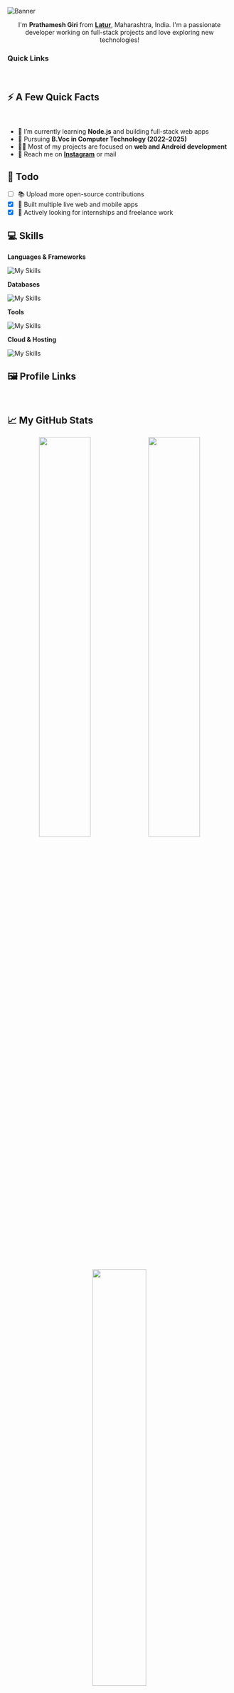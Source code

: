 ![Banner](https://capsule-render.vercel.app/api?type=venom&height=200&color=0:1d092b,100:320e4d&text=Hello,%20It'z%20me%20Prathamesh&textBg=false&desc=(prathameshgiri)&descAlign=79&fontAlign=50&descAlignY=70&fontColor=9403fc)

<p align="center">I'm <b>Prathamesh Giri</b> from <strong><a href="https://www.google.com/search?q=Latur">Latur</a></strong>, Maharashtra, India. I'm a passionate developer working on full-stack projects and love exploring new technologies!</p>

<h3>Quick Links</h3>
<a href="https://github.com/prathameshgiri"><img src="https://img.shields.io/github/followers/prathameshgiri.svg?style=social&label=Follow&maxAge=2592000" alt="" align="left"></a>

<div align="left">
    <a href="mailto:prathameshgiri8607@gmail.com"><img src="https://img.shields.io/badge/Mail%20me-30302f?style=flat-square&logo=gmail" alt=""></a>
    <a href="https://www.instagram.com/gps.in/"><img src="https://img.shields.io/badge/@gps.in-30302f?style=flat-square&logo=instagram" alt=""></a>
</div>

<h2>⚡️ A Few Quick Facts</h2>
<br>
<ul>
    <li>🔭 I’m currently learning <b>Node.js</b> and building full-stack web apps</li>
    <li>🧐 Pursuing <strong>B.Voc in Computer Technology (2022–2025)</strong></li>
    <li>👨‍💻 Most of my projects are focused on <strong>web and Android development</strong></li>
    <li>💬 Reach me on <strong><a href="https://www.instagram.com/gps.in/" target="_blank">Instagram</a></strong> or mail</li>
</ul>

<h2>📌 Todo</h2>

- [ ] 📚 Upload more open-source contributions
- [x] 🚀 Built multiple live web and mobile apps
- [x] 💼 Actively looking for internships and freelance work

<h2 id=lang>💻 Skills</h2>

**Languages & Frameworks**

![My Skills](https://skillicons.dev/icons?i=html,css,js,kotlin,php,java,ts,react,angular,nodejs&perline=10)

**Databases**

![My Skills](https://skillicons.dev/icons?i=firebase,mysql,sqlite&perline=10)

**Tools**

![My Skills](https://skillicons.dev/icons?i=vscode,figma,github,git,androidstudio,linux&perline=10)

**Cloud & Hosting**

![My Skills](https://skillicons.dev/icons?i=vercel,netlify,cloudflare,firebase&perline=10)

<h2>🖼 Profile Links</h2>
<p>
    <a href="https://www.instagram.com/prathamesh_code.dev"><img src="https://img.shields.io/badge/Instagram-7289DA?style=for-the-badge&logo=instagram&logoColor=white" alt=""></a>
    <a href="https://wa.me/918698333062"><img src="https://img.shields.io/badge/WhatsApp-25D366?&style=for-the-badge&logo=whatsapp&logoColor=white" alt=""></a>
    <a href="https://twitter.com/prathamesh_codes"><img src="https://img.shields.io/badge/Twitter-1DA1F2?style=for-the-badge&logo=x&logoColor=white" alt=""></a>
    <a href="https://www.linkedin.com/in/prathameshgiri"><img src="https://img.shields.io/badge/LinkedIn-0A66C2?&style=for-the-badge&logo=linkedin&logoColor=white" alt=""></a>
</p>



<h2>📈 My GitHub Stats</h2>
<div align="center">
    <img src="https://github-readme-streak-stats.herokuapp.com?user=prathameshgiri&theme=highcontrast&fire=DD5523&ring=E1397B&sideLabels=65FDF6&currStreakLabel=F9D659&background=141320" width="48%" />
    <img src="https://bad-apple-github-readme.vercel.app/api?show_bg=1&username=prathameshgiri&show_icons=true&theme=radical" width="48%" />
</div>
<div align="center">
    <img src="https://github-readme-stats.vercel.app/api/top-langs/?username=prathameshgiri&hide=dockerfile&theme=radical" width="49%">
</div>

<h2>🔥 Profile Views</h2>
<div align="center">
    <img src="https://count.getloli.com/get/@prathameshgiri?theme=rule34" alt="profile views">
</div>
